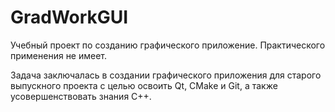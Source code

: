 # GradWorkGUI

Учебный проект по созданию графического приложение. Практического применения не имеет.

Задача заключалась в создании графического приложения для старого выпускного проекта с 
целью освоить Qt, CMake и Git, а также усовершенствовать знания C++.